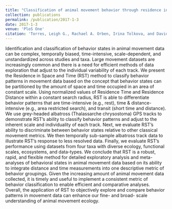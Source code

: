 ```yaml
---
title: "Classification of animal movement behavior through residence in space and time"
collection: publications
permalink: /publication/2017-1-3
date: 2017-1-3
venue: 'PloS One'
citation: 'Torres, Leigh G., Rachael A. Orben, Irina Tolkova, and David R. Thompson. &quot;Classification of animal movement behavior through residence in space and time.&quot; <i>PloS one 12</i>, no. 1 (2017): e0168513..'
---
```


Identification and classification of behavior states in animal movement data can be complex, temporally biased, time-intensive, scale-dependent, and unstandardized across studies and taxa. Large movement datasets are increasingly common and there is a need for efficient methods of data exploration that adjust to the individual variability of each track. We present the Residence in Space and Time (RST) method to classify behavior patterns in movement data based on the concept that behavior states can be partitioned by the amount of space and time occupied in an area of constant scale. Using normalized values of Residence Time and Residence Distance within a constant search radius, RST is able to differentiate behavior patterns that are time-intensive (e.g., rest), time & distance-intensive (e.g., area restricted search), and transit (short time and distance). We use grey-headed albatross (Thalassarche chrysostoma) GPS tracks to demonstrate RST’s ability to classify behavior patterns and adjust to the inherent scale and individuality of each track. Next, we evaluate RST’s ability to discriminate between behavior states relative to other classical movement metrics. We then temporally sub-sample albatross track data to illustrate RST’s response to less resolved data. Finally, we evaluate RST’s performance using datasets from four taxa with diverse ecology, functional scales, ecosystems, and data-types. We conclude that RST is a robust, rapid, and flexible method for detailed exploratory analysis and meta-analyses of behavioral states in animal movement data based on its ability to integrate distance and time measurements into one descriptive metric of behavior groupings. Given the increasing amount of animal movement data collected, it is timely and useful to implement a consistent metric of behavior classification to enable efficient and comparative analyses. Overall, the application of RST to objectively explore and compare behavior patterns in movement data can enhance our fine- and broad- scale understanding of animal movement ecology.
